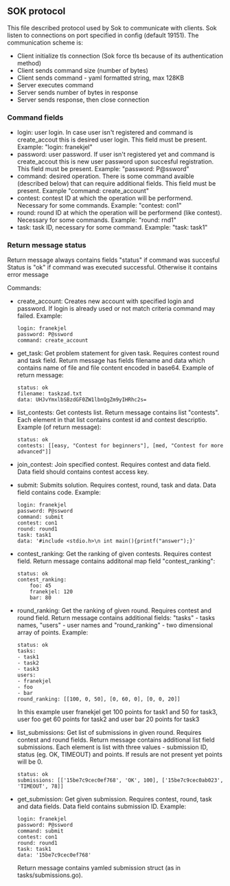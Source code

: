 SOK protocol
------------

This file described protocol used by Sok to communicate with clients. Sok listen to connections on port specified in config (default 19151). The communication scheme is:

- Client initialize tls connection (Sok force tls because of its authentication method)
- Client sends command size (number of bytes)
- Client sends command - yaml formatted string, max 128KB
- Server executes command
- Server sends number of bytes in response
- Server sends response, then close connection

### Command fields

- login: user login. In case user isn't registered and command is create_accout this is desired user login. This field must be present. Example:
"login: franekjel"
- password: user password. If user isn't registered yet and command is create_accout this is new user password upon succesful registration. This field must be present. Example:
 "password: P@ssword"
 - command: desired operation. There is some command avaible (described below) that can require additional fields. This field must be present. Example
 "command: create_account"
- contest: contest ID at which the operation will be performend. Necessary for some commands. Example:
"contest: con1"
- round: round ID at which the operation will be performend (like contest). Necessary for some commands. Example:
"round: rnd1"
- task: task ID, necessary for some command. Example:
"task: task1"

### Return message status

Return message always contains fields "status" if command was succesful
Status is "ok" if command was executed successful. Otherwise it contains error message

Commands:
 - create_account: Creates new account with specified login and password. If login is already used or not match criteria command may failed. Example:
    ```
    login: franekjel
    password: P@ssword
    command: create_account
    ```
 - get_task: Get problem statement for given task. Requires contest round and task field. Return message has fields filename and data which contains name of file and file content encoded in base64. Example of return message:
 	```
	status: ok
	filename: taskzad.txt
	data: UHJvYmxlbSBzdGF0ZW1lbnQgZm9yIHRhc2s=
 	```
 - list_contests: Get contests list. Return message contains list "contests". Each element in that list contains contest id and contest descriptio. Example (of return message):
 	```
	status: ok
	contests: [[easy, "Contest for beginners"], [med, "Contest for more advanced"]]
 	``` 
 - join_contest: Join specified contest. Requires contest and data field. Data field should contains contest access key.
 - submit: Submits solution. Requires contest, round, task and data. Data field contains code. Example:
	```
	login: franekjel
	password: P@ssword
	command: submit
	contest: con1
	round: round1
	task: task1
	data: '#include <stdio.h>\n int main(){printf("answer");}'
	```
 - contest_ranking: Get the ranking of given contests. Requires contest field. Return message contains additonal map field "contest_ranking":
	```
	status: ok
	contest_ranking:
		foo: 45
		franekjel: 120
		bar: 80
	``` 
 - round_ranking: Get the ranking of given round. Requires contest and round field. Return message contains additional fields: "tasks" - tasks names, "users" - user names and "round_ranking" - two dimensional array of points. Example:
 	```
	status: ok
    tasks:
    - task1
    - task2
    - task3
    users:
    - franekjel
    - foo
    - bar
    round_ranking: [[100, 0, 50], [0, 60, 0], [0, 0, 20]]
 	```
 	In this example user franekjel get 100 points for task1 and 50 for task3, user foo get 60 points for task2 and user bar 20 points for task3

 - list_submissions: Get list of submissions in given round. Requires contest and round fields. Return message contains additional list field submissions. 
 Each element is list with three values - submission ID, status (eg. OK, TIMEOUT) and points. If resuls are not present yet points will be 0.
 	```
 	status: ok
 	submissions: [['15be7c9cec0ef768', 'OK', 100], ['15be7c9cec0ab023', 'TIMEOUT', 78]]
 	``` 
 - get_submission: Get given submission. Requires contest, round, task and data fields. Data field contains submission ID. Example:
 	```
	login: franekjel
	password: P@ssword
	command: submit
	contest: con1
	round: round1
	task: task1
	data: '15be7c9cec0ef768'
 	``` 
	Return message contains yamled submission struct (as in tasks/submissions.go).
